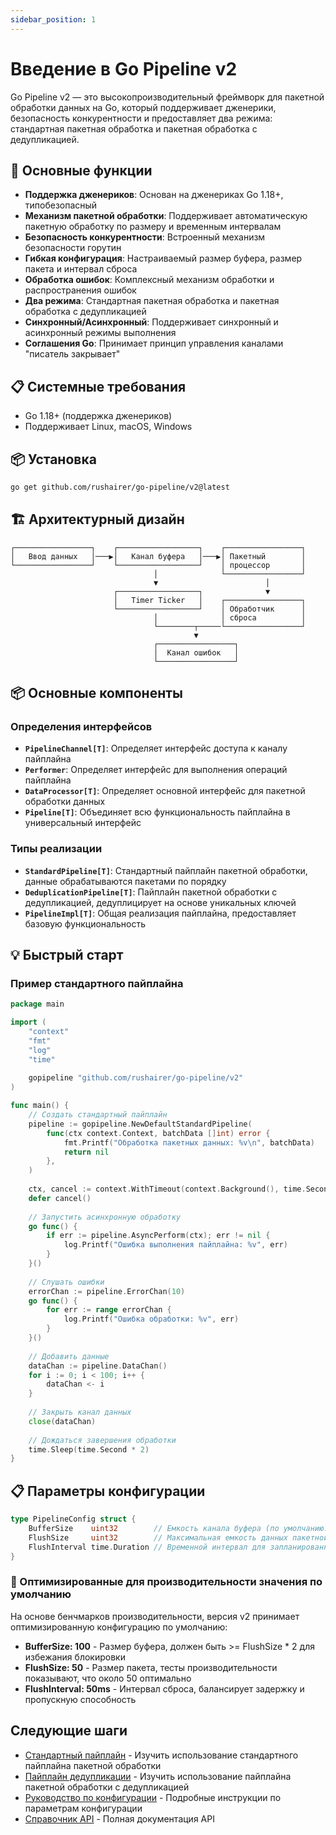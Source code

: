 ```yaml
---
sidebar_position: 1
---
```


# Введение в Go Pipeline v2

Go Pipeline v2 — это высокопроизводительный фреймворк для пакетной обработки данных на Go, который поддерживает дженерики, безопасность конкурентности и предоставляет два режима: стандартная пакетная обработка и пакетная обработка с дедупликацией.

## 🚀 Основные функции

- **Поддержка дженериков**: Основан на дженериках Go 1.18+, типобезопасный
- **Механизм пакетной обработки**: Поддерживает автоматическую пакетную обработку по размеру и временным интервалам
- **Безопасность конкурентности**: Встроенный механизм безопасности горутин
- **Гибкая конфигурация**: Настраиваемый размер буфера, размер пакета и интервал сброса
- **Обработка ошибок**: Комплексный механизм обработки и распространения ошибок
- **Два режима**: Стандартная пакетная обработка и пакетная обработка с дедупликацией
- **Синхронный/Асинхронный**: Поддерживает синхронный и асинхронный режимы выполнения
- **Соглашения Go**: Принимает принцип управления каналами "писатель закрывает"

## 📋 Системные требования

- Go 1.18+ (поддержка дженериков)
- Поддерживает Linux, macOS, Windows

## 📦 Установка

```bash
go get github.com/rushairer/go-pipeline/v2@latest
```

## 🏗️ Архитектурный дизайн

```
┌─────────────────┐    ┌──────────────────┐    ┌─────────────────┐
│   Ввод данных   │───▶│   Канал буфера   │───▶│ Пакетный        │
└─────────────────┘    └──────────────────┘    │ процессор       │
                                │              └─────────────────┘
                                ▼                        │
                       ┌──────────────────┐              ▼
                       │   Timer Ticker   │    ┌─────────────────┐
                       └──────────────────┘    │ Обработчик      │
                                │              │ сброса          │
                                └────────┬─────└─────────────────┘
                                         ▼
                                ┌─────────────────┐
                                │  Канал ошибок   │
                                └─────────────────┘
```

## 📦 Основные компоненты

### Определения интерфейсов

- **`PipelineChannel[T]`**: Определяет интерфейс доступа к каналу пайплайна
- **`Performer`**: Определяет интерфейс для выполнения операций пайплайна
- **`DataProcessor[T]`**: Определяет основной интерфейс для пакетной обработки данных
- **`Pipeline[T]`**: Объединяет всю функциональность пайплайна в универсальный интерфейс

### Типы реализации

- **`StandardPipeline[T]`**: Стандартный пайплайн пакетной обработки, данные обрабатываются пакетами по порядку
- **`DeduplicationPipeline[T]`**: Пайплайн пакетной обработки с дедупликацией, дедуплицирует на основе уникальных ключей
- **`PipelineImpl[T]`**: Общая реализация пайплайна, предоставляет базовую функциональность

## 💡 Быстрый старт

### Пример стандартного пайплайна

```go
package main

import (
    "context"
    "fmt"
    "log"
    "time"
    
    gopipeline "github.com/rushairer/go-pipeline/v2"
)

func main() {
    // Создать стандартный пайплайн
    pipeline := gopipeline.NewDefaultStandardPipeline(
        func(ctx context.Context, batchData []int) error {
            fmt.Printf("Обработка пакетных данных: %v\n", batchData)
            return nil
        },
    )
    
    ctx, cancel := context.WithTimeout(context.Background(), time.Second*10)
    defer cancel()
    
    // Запустить асинхронную обработку
    go func() {
        if err := pipeline.AsyncPerform(ctx); err != nil {
            log.Printf("Ошибка выполнения пайплайна: %v", err)
        }
    }()
    
    // Слушать ошибки
    errorChan := pipeline.ErrorChan(10)
    go func() {
        for err := range errorChan {
            log.Printf("Ошибка обработки: %v", err)
        }
    }()
    
    // Добавить данные
    dataChan := pipeline.DataChan()
    for i := 0; i < 100; i++ {
        dataChan <- i
    }
    
    // Закрыть канал данных
    close(dataChan)
    
    // Дождаться завершения обработки
    time.Sleep(time.Second * 2)
}
```

## 📋 Параметры конфигурации

```go
type PipelineConfig struct {
    BufferSize    uint32        // Емкость канала буфера (по умолчанию: 100)
    FlushSize     uint32        // Максимальная емкость данных пакетной обработки (по умолчанию: 50)
    FlushInterval time.Duration // Временной интервал для запланированного обновления (по умолчанию: 50ms)
}
```

### 🎯 Оптимизированные для производительности значения по умолчанию

На основе бенчмарков производительности, версия v2 принимает оптимизированную конфигурацию по умолчанию:

- **BufferSize: 100** - Размер буфера, должен быть >= FlushSize * 2 для избежания блокировки
- **FlushSize: 50** - Размер пакета, тесты производительности показывают, что около 50 оптимально
- **FlushInterval: 50ms** - Интервал сброса, балансирует задержку и пропускную способность

## Следующие шаги

- [Стандартный пайплайн](./standard-pipeline) - Изучить использование стандартного пайплайна пакетной обработки
- [Пайплайн дедупликации](./deduplication-pipeline) - Изучить использование пайплайна пакетной обработки с дедупликацией
- [Руководство по конфигурации](./configuration) - Подробные инструкции по параметрам конфигурации
- [Справочник API](./api-reference) - Полная документация API